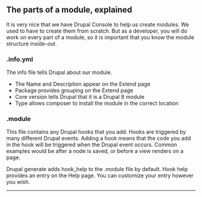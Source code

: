 ## The parts of a module, explained

It is very nice that we have Drupal Console to help us create modules. We used to have to create them from scratch. But as a developer, you will do work on every part of a module, so it is important that you know the module structure inside-out.

### .info.yml

The info file tells Drupal about our module.

- The Name and Description appear on the Extend page
- Package provides grouping on the Extend page
- Core version tells Drupal that it is a Drupal 8 module
- Type allows composer to install the module in the correct location

### .module

This file contains any Drupal hooks that you add. Hooks are triggered by many different Drupal events. Adding a hook means that the code you add in the hook will be triggered when the Drupal event occurs. Common examples would be after a node is saved, or before a view renders on a page.

Drupal generate adds hook_help to the .module file by default. Hook help provides an entry on the Help page. You can customize your entry however you wish. 



---
